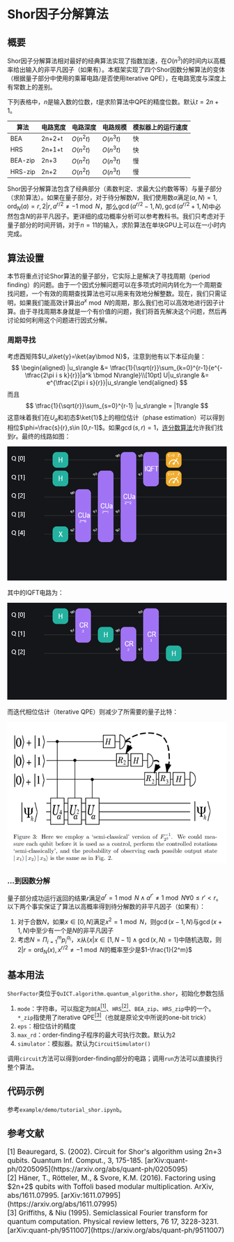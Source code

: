 # Shor因子分解算法

## 概要

Shor因子分解算法相对最好的经典算法实现了指数加速，在$O(n^3)$的时间内以高概率给出输入的非平凡因子（如果有）。本框架实现了四个Shor因数分解算法的变体（根据量子部分中使用的乘幂电路/是否使用iterative QPE），在电路宽度与深度上有常数上的差别。

下列表格中，$n$是输入数的位数，$t$是求阶算法中QPE的精度位数。默认$t=2n+1$。

| 算法    | 电路宽度 | 电路深度   | 电路规模   | 模拟器上的运行速度 |
| ------- | -------- | ---------- | ---------- | ------------------ |
| BEA     | 2n+2+t   | $O(n^2 t)$ | $O(n^3 t)$ | 快                 |
| HRS     | 2n+1+t   | $O(n^2 t)$ | $O(n^3 t)$ | 快                 |
| BEA-zip | 2n+3     | $O(n^2 t)$ | $O(n^3 t)$ | 慢                 |
| HRS-zip | 2n+2     | $O(n^2 t)$ | $O(n^3 t)$ | 慢                 |

Shor因子分解算法包含了经典部分（素数判定、求最大公约数等等）与量子部分（求阶算法）。如果在量子部分，对于待分解数$N$，我们使用数$a$满足$(a,N)=1,\text{ord}_N(a)=r,2|r,a^{r/2}\neq -1\bmod N$，那么$\gcd(a^{r/2}-1,N),\gcd(a^{r/2}+1,N)$中必然包含$N$的非平凡因子。更详细的成功概率分析可以参考教科书。我们只考虑对于量子部分的时间开销，对于$n=11$的输入，求阶算法在单块GPU上可以在一小时内完成。

## 算法设置

本节将重点讨论Shor算法的量子部分，它实际上是解决了寻找周期（period finding）的问题。由于一个因式分解问题可以在多项式时间内转化为一个周期查找问题，一个有效的周期查找算法也可以用来有效地分解整数。现在，我们只需证明，如果我们能高效计算出$a^x\bmod N$的周期，那么我们也可以高效地进行因子计算。由于寻找周期本身就是一个有价值的问题，我们将首先解决这个问题，然后再讨论如何利用这个问题进行因式分解。

### 周期寻找

考虑酉矩阵$U_a\ket{y}=\ket{ay\bmod N}$，注意到他有以下本征向量：
$$
\begin{aligned}
|u_s\rangle &= \tfrac{1}{\sqrt{r}}\sum_{k=0}^{r-1}{e^{-\tfrac{2\pi i s k}{r}}|a^k \bmod N\rangle}\\[10pt]
U|u_s\rangle &= e^{\tfrac{2\pi i s}{r}}|u_s\rangle 
\end{aligned}
$$
而且
$$
\tfrac{1}{\sqrt{r}}\sum_{s=0}^{r-1} |u_s\rangle = |1\rangle
$$
这意味着我们在$U_a$和初态$\ket{1}$上的相位估计（phase estimation）可以得到相位$\phi=\frac{s}{r},s\in [0,r-1]$。如果$\gcd(s,r)=1$，[连分数算法](https://en.wikipedia.org/wiki/Continued_fraction)允许我们找到$r$。最终的线路如图：

![BEA_circuit](BEA_circuit.png)

其中的IQFT电路为：

![IQFT_circuit](IQFT_circuit.png)

而迭代相位估计（iterative QPE）则减少了所需要的量子比特：

![semi_classical_IQFT_circuit](semi_classical_IQFT_circuit.png)

### ...到因数分解

量子部分成功运行返回的结果$r$满足$a^r=1\bmod N \land a^{r'}\neq 1\bmod N \forall 0\leq r'<r$。以下两个事实保证了算法以高概率得到待分解数的非平凡因子（如果有）：

1. 对于合数$N$，如果$x\in[0,N]$满足$x^2=1\bmod N$，则$\gcd(x-1,N)$与$\gcd(x+1,N)$中至少有一个是$N$的非平凡因子
2. 考虑$N=\Pi_{i=1}^{m} p_i^{\alpha_i}$，$x$从$\{x|x\in[1,N-1]\land \gcd(x,N)=1\}$中随机选取，则$2|r=\text{ord}_N(x),x^{r/2}\neq -1\bmod N$的概率至少是$1-\frac{1}{2^m}$

## 基本用法

`ShorFactor`类位于`QuICT.algorithm.quantum_algorithm.shor`，初始化参数包括

1. `mode`：字符串，可以指定为`BEA`[<sup>[1]</sup>](#refer1)、`HRS`[<sup>[2]</sup>](#refer2)、`BEA_zip`、`HRS_zip`中的一个。`*_zip`指使用了iterative QPE[<sup>[3]</sup>](#refer3)（也就是原论文中所说的one-bit trick）
2. `eps`：相位估计的精度
3. `max_rd`：order-finding子程序的最大可执行次数。默认为2
4. `simulator`：模拟器。默认为`CircuitSimulator()`

调用`circuit`方法可以得到order-finding部分的电路；调用`run`方法可以直接执行整个算法。

## 代码示例

参考`example/demo/tutorial_shor.ipynb`。

## 参考文献

<div id="refer1"></div>

<font size=3>
[1] Beauregard, S. (2002). Circuit for Shor's algorithm using 2n+3 qubits. Quantum Inf. Comput., 3, 175-185. [arXiv:quant-ph/0205095](https://arxiv.org/abs/quant-ph/0205095)
</font>

<div id="refer2"></div>

<font size=3>
[2] Häner, T., Rötteler, M., & Svore, K.M. (2016). Factoring using $2n+2$ qubits with Toffoli based modular multiplication. ArXiv, abs/1611.07995. [arXiv:1611.07995](https://arxiv.org/abs/1611.07995)
</font>

<div id="refer3"></div>

<font size=3>
[3] Griffiths, & Niu (1995). Semiclassical Fourier transform for quantum computation. Physical review letters, 76 17, 3228-3231. [arXiv:quant-ph/9511007](https://arxiv.org/abs/quant-ph/9511007)
</font>
